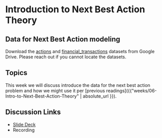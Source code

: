 # Introduction to Next Best Action Theory

## Data for Next Best Action modeling

Download the [actions](https://drive.google.com/file/d/16pdlFeMpEvrsNpPW1b0v3nBCV5MhGcNW) and 
[financial_transactions](https://drive.google.com/file/d/1UBuZoAq22AZCk8mhoiYDheA0kvlxkXwY) datasets from Google Drive. 
Please reach out if you cannot locate the datasets.

## Topics

This week we will discuss introduce the data for the next best action problem and how we might use it per 
[previous readings]({{"weeks/06-Intro-to-Next-Best-Action-Theory" | absolute_url }}).

## Discussion Links
* [Slide Deck](https://docs.google.com/presentation/d/1Gj9pC4tyd1AaUiRTCmqfgp99wjjvfKTcy0B0ZcrRH6s)
* Recording



